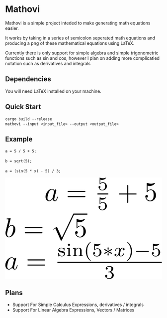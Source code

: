 # Mathovi

Mathovi is a simple project inteded to make generating math equations easier.

It works by taking in a series of semicolon seperated math equations and producing a png of these mathematical equations using LaTeX.

Currently there is only support for simple algebra and simple trigonometric functions such as sin and cos, however I plan on adding more complicatied notation such as derivatives and integrals

## Dependencies

You will need LaTeX installed on your machine.

## Quick Start

```console
cargo build --release
mathovi --input <input_file> --output <output_file>
```

## Example

```
a = 5 / 5 + 5;

b = sqrt(5);

a = (sin(5 * x) - 5) / 3;
```

![example](example/basic.png)

## Plans

- Support For Simple Calculus Expressions, derivatives / integrals
- Support For Linear Algebra Expressions, Vectors / Matrices
